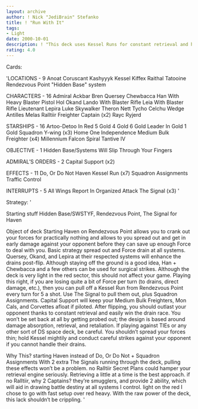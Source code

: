 ```yaml
---
layout: archive
author: ! Nick "JediBrain" Stefanko
title: ! "Run With It"
tags:
- Light
date: 2000-10-01
description: ! "This deck uses Kessel Runs for constant retrieval and hits your opponent with big drains."
rating: 4.0
---
```

Cards: 

'LOCATIONS - 9
Anoat
Coruscant
Kashyyyk
Kessel
Kiffex
Raithal
Tatooine
Rendezvous Point
"Hidden Base" system

CHARACTERS - 16
Admiral Ackbar
Bren Quersey
Chewbacca
Han With Heavy Blaster Pistol
Hol Okand
Lando With Blaster Rifle
Leia With Blaster Rifle
Lieutenant Lepira
Luke Skywalker
Theron Nett
Tycho Celchu
Wedge Antilles
Melas
Ralltiir Freighter Captain (x2)
Rayc Ryjerd

STARSHIPS - 16
Artoo-Detoo In Red 5
Gold 4
Gold 6
Gold Leader In Gold 1
Gold Squadron Y-wing (x3)
Home One
Independence
Medium Bulk Freighter (x4)
Millennium Falcon
Spiral
Tantive IV

OBJECTIVE - 1
Hidden Base/Systems Will Slip Through Your Fingers

ADMIRAL’S ORDERS - 2
Capital Support (x2)

EFFECTS - 11
Do, Or Do Not
Haven
Kessel Run (x7)
Squadron Assignments
Traffic Control

INTERRUPTS - 5
All Wings Report In
Organized Attack
The Signal (x3) '

Strategy: '

Starting stuff
Hidden Base/SWSTYF, Rendezvous Point, The Signal for Haven

Object of deck
Starting Haven on Rendezvous Point allows you to crank out your forces for practically nothing and allows to you spread out and get in early damage against your opponent before they can save up enough Force to deal with you.
Basic strategy spread out and Force drain at all systems.  Quersey, Okand, and Lepira at their respected systems will enhance the drains post-flip.  Although staying off the ground is a good idea, Han + Chewbacca and a few others can be used for surgical strikes.  Although the deck is very light in the red sector, this should not affect your game.
Playing this right, if you are losing quite a bit of Force per turn (to drains, direct damage, etc.), then you can pull off a Kessel Run from Rendezvous Point every turn for 5 a shot.  Use The Signal to pull them out, plus Squadron Assignments.  Capital Support will keep your Medium Bulk Freighters, Mon Cals, and Corvettes afloat if piloted.  After flipping, you should outlast your opponent thanks to constant retrieval and easily win the drain race.  You won’t be set back at all by getting probed out; the design is based around damage absorption, retrieval, and retaliation.
If playing against TIEs or any other sort of DS space deck, be careful.  You shouldn’t spread your forces thin; hold Kessel mightily and conduct careful strikes against your opponent if you cannot handle their drains.

Why This?
starting Haven instead of Do, Or Do Not + Squadron Assignments With 2 extra The Signals running through the deck, pulling these effects won’t be a problem.
no Ralltiir Secret Plans could hamper your retrieval engine seriously.  Retrieving a little at a time is the best approach.
if no Ralltiir, why 2 Captains? they’re smugglers, and provide 2 ability, which will aid in drawing battle destiny at all systems I control.
light on the red I chose to go with fast setup over red heavy.  With the raw power of the deck, this lack shouldn’t be crippling.
'